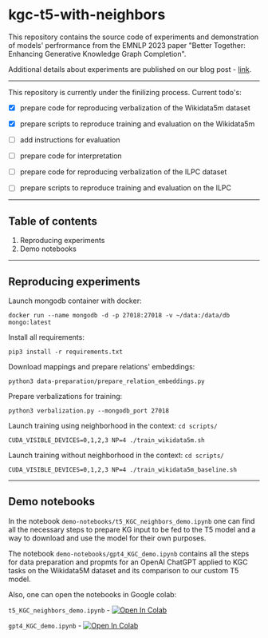 # kgc-t5-with-neighbors

This repository contains the source code of experiments and demonstration of models' perfrormance from the EMNLP 2023 paper "Better Together: Enhancing Generative Knowledge Graph Completion". 

Additional details about experiments are published on our blog post - [link](https://medium.com/deeppavlov/improving-knowledge-graph-completion-with-generative-lm-and-neighbors-5bee426223c8).

---

This repository is currently under the finilizing process. 
Current todo's:

- [x] prepare code for reproducing verbalization of the Wikidata5m dataset
- [x] prepare scripts to reproduce training and evaluation on the Wikidata5m
- [ ] add instructions for evaluation
- [ ] prepare code for interpretation
- [ ] prepare code for reproducing verbalization of the ILPC dataset
- [ ] prepare scripts to reproduce training and evaluation on the ILPC 


---
## Table of contents

1. Reproducing experiments
2. Demo notebooks

---

## Reproducing experiments

Launch mongodb container with docker:

```docker run --name mongodb -d -p 27018:27018 -v ~/data:/data/db mongo:latest```

Install all requirements:

```pip3 install -r requirements.txt```

Download mappings and prepare relations' embeddings:

```python3 data-preparation/prepare_relation_embeddings.py```

Prepare verbalizations for training:

```python3 verbalization.py --mongodb_port 27018```

Launch training using neighborhood in the context:
```cd scripts/```

```CUDA_VISIBLE_DEVICES=0,1,2,3 NP=4 ./train_wikidata5m.sh```

Launch training without neighborhood in the context:
```cd scripts/```

```CUDA_VISIBLE_DEVICES=0,1,2,3 NP=4 ./train_wikidata5m_baseline.sh```

---

## Demo notebooks

In the notebook ```demo-notebooks/t5_KGC_neighbors_demo.ipynb``` one can find all the necessary steps to prepare KG input to be fed to the T5 model and a way to download and use the model for their own purposes.

The notebook ```demo-notebooks/gpt4_KGC_demo.ipynb``` contains all the steps for data preparation and propmts for an OpenAI ChatGPT applied to KGC tasks on the Wikidata5M dataset and its comparison to our custom T5 model.

Also, one can open the notebooks in Google colab:

```t5_KGC_neighbors_demo.ipynb``` - [![Open In Colab](https://colab.research.google.com/assets/colab-badge.svg)](https://colab.research.google.com/github/screemix/kgc-t5-with-neighbors/blob/main/t5_KGC_neighbors_demo.ipynb#scrollTo=ixe4066dgVbB) 

```gpt4_KGC_demo.ipynb``` - [![Open In Colab](https://colab.research.google.com/assets/colab-badge.svg)](https://colab.research.google.com/github/screemix/kgc-t5-with-neighbors/blob/main/gpt4_KGC_demo.ipynb)
